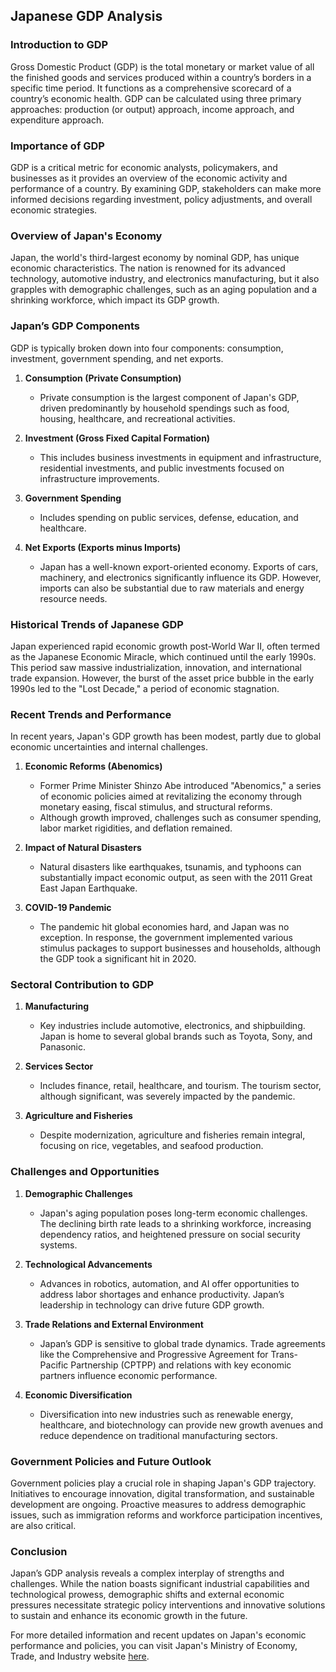 ## Japanese GDP Analysis

### Introduction to GDP
Gross Domestic Product (GDP) is the total monetary or market value of all the finished goods and services produced within a country’s borders in a specific time period. It functions as a comprehensive scorecard of a country’s economic health. GDP can be calculated using three primary approaches: production (or output) approach, income approach, and expenditure approach. 

### Importance of GDP
GDP is a critical metric for economic analysts, policymakers, and businesses as it provides an overview of the economic activity and performance of a country. By examining GDP, stakeholders can make more informed decisions regarding investment, policy adjustments, and overall economic strategies. 

### Overview of Japan's Economy
Japan, the world's third-largest economy by nominal GDP, has unique economic characteristics. The nation is renowned for its advanced technology, automotive industry, and electronics manufacturing, but it also grapples with demographic challenges, such as an aging population and a shrinking workforce, which impact its GDP growth.

### Japan’s GDP Components
GDP is typically broken down into four components: consumption, investment, government spending, and net exports.

1. **Consumption (Private Consumption)**
    - Private consumption is the largest component of Japan's GDP, driven predominantly by household spendings such as food, housing, healthcare, and recreational activities.
    
2. **Investment (Gross Fixed Capital Formation)**
    - This includes business investments in equipment and infrastructure, residential investments, and public investments focused on infrastructure improvements.
    
3. **Government Spending**
    - Includes spending on public services, defense, education, and healthcare.
    
4. **Net Exports (Exports minus Imports)**
    - Japan has a well-known export-oriented economy. Exports of cars, machinery, and electronics significantly influence its GDP. However, imports can also be substantial due to raw materials and energy resource needs.

### Historical Trends of Japanese GDP
Japan experienced rapid economic growth post-World War II, often termed as the Japanese Economic Miracle, which continued until the early 1990s. This period saw massive industrialization, innovation, and international trade expansion. However, the burst of the asset price bubble in the early 1990s led to the "Lost Decade," a period of economic stagnation.

### Recent Trends and Performance
In recent years, Japan's GDP growth has been modest, partly due to global economic uncertainties and internal challenges. 

1. **Economic Reforms (Abenomics)**
    - Former Prime Minister Shinzo Abe introduced "Abenomics," a series of economic policies aimed at revitalizing the economy through monetary easing, fiscal stimulus, and structural reforms. 
    - Although growth improved, challenges such as consumer spending, labor market rigidities, and deflation remained.
    
2. **Impact of Natural Disasters**
    - Natural disasters like earthquakes, tsunamis, and typhoons can substantially impact economic output, as seen with the 2011 Great East Japan Earthquake.

3. **COVID-19 Pandemic**
    - The pandemic hit global economies hard, and Japan was no exception. In response, the government implemented various stimulus packages to support businesses and households, although the GDP took a significant hit in 2020.
    
### Sectoral Contribution to GDP
1. **Manufacturing**
    - Key industries include automotive, electronics, and shipbuilding. Japan is home to several global brands such as Toyota, Sony, and Panasonic.
    
2. **Services Sector**
    - Includes finance, retail, healthcare, and tourism. The tourism sector, although significant, was severely impacted by the pandemic.
    
3. **Agriculture and Fisheries**
    - Despite modernization, agriculture and fisheries remain integral, focusing on rice, vegetables, and seafood production.

### Challenges and Opportunities
1. **Demographic Challenges**
    - Japan's aging population poses long-term economic challenges. The declining birth rate leads to a shrinking workforce, increasing dependency ratios, and heightened pressure on social security systems.

2. **Technological Advancements**
    - Advances in robotics, automation, and AI offer opportunities to address labor shortages and enhance productivity. Japan’s leadership in technology can drive future GDP growth.

3. **Trade Relations and External Environment**
    - Japan’s GDP is sensitive to global trade dynamics. Trade agreements like the Comprehensive and Progressive Agreement for Trans-Pacific Partnership (CPTPP) and relations with key economic partners influence economic performance.
    
4. **Economic Diversification**
    - Diversification into new industries such as renewable energy, healthcare, and biotechnology can provide new growth avenues and reduce dependence on traditional manufacturing sectors.

### Government Policies and Future Outlook
Government policies play a crucial role in shaping Japan's GDP trajectory. Initiatives to encourage innovation, digital transformation, and sustainable development are ongoing. Proactive measures to address demographic issues, such as immigration reforms and workforce participation incentives, are also critical.

### Conclusion
Japan’s GDP analysis reveals a complex interplay of strengths and challenges. While the nation boasts significant industrial capabilities and technological prowess, demographic shifts and external economic pressures necessitate strategic policy interventions and innovative solutions to sustain and enhance its economic growth in the future.

For more detailed information and recent updates on Japan's economic performance and policies, you can visit Japan's Ministry of Economy, Trade, and Industry website [here](https://www.meti.go.jp/english/).